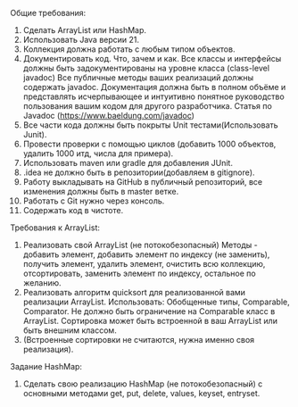 Общие требования:

1. Сделать ArrayList или HashMap.
2. Использовать Java версии 21.
3. Коллекция должна работать с любым типом объектов.
4. Документировать код. Что, зачем и как. Все классы и интерфейсы должны быть задокументированы на уровне класса (class-level javadoc) Все публичные методы ваших реализаций должны содержать javadoc. Документация должна быть в полном объёме и представлять исчерпывающее и интуитивно понятное руководство пользования вашим кодом для другого разработчика. Статья по Javadoc (https://www.baeldung.com/javadoc)
5. Все части кода должны быть покрыты Unit тестами(Использовать Junit).
6. Провести проверки с помощью циклов (добавить 1000 объектов, удалить 1000 итд, числа для примера).
7. Использовать maven или gradle для добавления JUnit.
8. .idea не должно быть в репозитории(добавляем в gitignore).
9. Работу выкладывать на GitHub в публичный репозиторий, все изменения должны быть в master ветке.
10. Работать с Git нужно через консоль.
11. Содержать код в чистоте.

Требования к ArrayList:
1. Реализовать свой ArrayList (не потокобезопасный) Методы - добавить элемент, добавить элемент по индексу (не заменить), получить элемент, удалить элемент, очистить всю коллекцию, отсортировать, заменить элемент по индексу, остальное по желанию.
2. Реализовать алгоритм quicksort для реализованной вами реализации ArrayList. Использовать: Обобщенные типы, Comparable, Comparator. Не должно быть ограничение на Comparable класс в ArrayList. Сортировка может быть встроенной в ваш ArrayList или быть внешним классом.
3. (Встроенные сортировки не считаются, нужна именно своя реализация).

Задание HashMap:
1. Сделать свою реализацию HashMap (не потокобезопасный) с основными методами get, put, delete, values, keyset, entryset.
